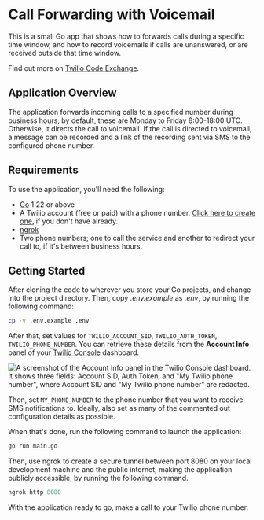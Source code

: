 # Call Forwarding with Voicemail

This is a small Go app that shows how to forwards calls during a specific time window, and how to record voicemails if calls are unanswered, or are received outside that time window.

Find out more on [Twilio Code Exchange](https://www.twilio.com/code-exchange/call-forwarding-voicemail).

## Application Overview

The application forwards incoming calls to a specified number during business hours; by default, these are Monday to Friday 8:00-18:00 UTC. 
Otherwise, it directs the call to voicemail. 
If the call is directed to voicemail, a message can be recorded and a link of the recording sent via SMS to the configured phone number.

## Requirements

To use the application, you'll need the following:

- [Go](https://go.dev/doc/install) 1.22 or above
- A Twilio account (free or paid) with a phone number. [Click here to create one](http://www.twilio.com/referral/QlBtVJ), if you don't have already.
- [ngrok](https://ngrok.com/)
- Two phone numbers; one to call the service and another to redirect your call to, if it's between business hours.

## Getting Started

After cloning the code to wherever you store your Go projects, and change into the project directory.
Then, copy _.env.example_ as _.env_, by running the following command:

```bash
cp -v .env.example .env
```

After that, set values for `TWILIO_ACCOUNT_SID`, `TWILIO_AUTH_TOKEN`, `TWILIO_PHONE_NUMBER`.
You can retrieve these details from the **Account Info** panel of your [Twilio Console](https://console.twilio.com/) dashboard.

![A screenshot of the Account Info panel in the Twilio Console dashboard. It shows three fields: Account SID, Auth Token, and "My Twilio phone number", where Account SID and "My Twilio phone number" are redacted.](docs/images/twilio-console-account-info-panel.png)

Then, set `MY_PHONE_NUMBER` to the phone number that you want to receive SMS notifications to.
Ideally, also set as many of the commented out configuration details as possible.

When that's done, run the following command to launch the application:

```php
go run main.go
```

Then, use ngrok to create a secure tunnel between port 8080 on your local development machine and the public internet, making the application publicly accessible, by running the following command.

```php
ngrok http 8080
```

With the application ready to go, make a call to your Twilio phone number.